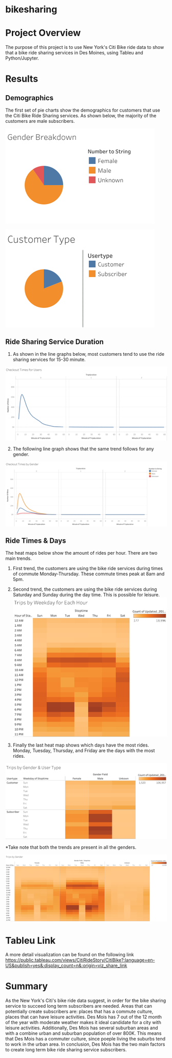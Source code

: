 # bikesharing
# Project Overview
The purpose of this project is to use New York's Citi Bike ride data to show that a bike ride sharing services in Des Moines, using Tableu and Python/Jupyter.     
# Results
## Demographics
The first set of pie charts show the demographics for customers that use the Citi Bike Ride Sharing services. As shown below, the majority of the customers are male subscribers.  

![Customer_Gender_Breakdown](https://github.com/rick2stack/bikesharing/blob/main/Resources/Gender%20Breakdown.png)  

![Customer_Type_Breakdown](https://github.com/rick2stack/bikesharing/blob/main/Resources/Customer%20Type.png) 

## Ride Sharing Service Duration
1. As shown in the line graphs below, most customers tend to use the ride sharing services for 15-30 minute.  

![Checkout_Times](https://github.com/rick2stack/bikesharing/blob/main/Resources/Checkout%20Times%20for%20Users.png)  

2. The following line graph shows that the same trend follows for any gender. 

![Checkout_Times_Gender](https://github.com/rick2stack/bikesharing/blob/main/Resources/Checkout%20Times%20by%20Gender.png)

## Ride Times & Days
The heat maps below show the amount of rides per hour. There are two main trends.  
1. First trend, the customers are using the bike ride services during times of commute Monday-Thursday.  These commute times peak at 8am and 5pm.  
2. Second trend, the customers are using the bike ride services during Saturday and Sunday during the day time.  This is possible for leisure.  
![Trips_by_Hour_Weekday](https://github.com/rick2stack/bikesharing/blob/main/Resources/Trips%20by%20Weekday%20for%20Each%20Hour.png)

3. Finally the last heat map shows which days have the most rides.  Monday, Tuesday, Thursday, and Friday are the days with the most rides.  

![Trips_by_Gender_UserType_Weekday](https://github.com/rick2stack/bikesharing/blob/main/Resources/Trips%20by%20Gender%20%26%20User%20Type.png)

*Take note that both the trends are present in all the genders.  

![Trips_by_Gender_Hour](https://github.com/rick2stack/bikesharing/blob/main/Resources/Trips%20by%20Gender.png)  

# Tableu Link
A more detail visualization can be found on the following link https://public.tableau.com/views/CitiRideStory/CitiBike?:language=en-US&publish=yes&:display_count=n&:origin=viz_share_link 

# Summary

As the New York's Citi's bike ride data suggest, in order for the bike sharing service to succeed long term subscribers are needed.   Areas that can potentially create subscribers are:  places that has a commute culture, places that can have leisure activities.  Des Mois has 7 out of the 12 month of the year with moderate weather makes it ideal candidate for a city with leisure activities.  Additionally,  Des Mois has several suburban areas and with a combine urban and suburban population of over 800K.  This means that Des Mois has a commuter culture, since poeple living the suburbs tend to work in the urban area. In conclusion, Des Mois has the two main factors to create long term bike ride sharing service subscribers. 